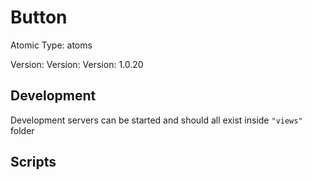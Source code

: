 # Button

Atomic Type: atoms

Version: Version: Version: 1.0.20







## Development

Development servers can be started and should all exist inside `"views"` folder

## Scripts
